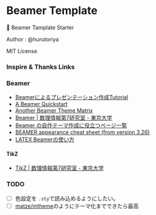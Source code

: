 # Beamer Template
:rocket: Beamer Tamplate Starter

Author : @hurutoriya

MIT License

### Inspire & Thanks Links

### Beamer
- [Beamerによるプレゼンテーション作成Tutorial](http://qiita.com/termoshtt/items/756aec542fb4c812a405)
- [A Beamer Quickstart](http://userpages.umbc.edu/~rostamia/beamer/)
- [Another Beamer Theme Matrix](https://mpetroff.net/files/beamer-theme-matrix/)
- [Beamer | 数理情報第7研究室 - 東京大学](http://www.opt.mist.i.u-tokyo.ac.jp/~tasuku/beamer.html)
- [Beamer の自作テーマ作成に役立つページ一覧](http://infotheory.info/archives/105)
- [BEAMER appearance cheat sheet (from version 3.26)](http://www.cpt.univ-mrs.fr/~masson/latex/Beamer-appearance-cheat-sheet.pdf)
- [LATEX Beamerの使い方](http://joker.hatenablog.com/entry/2014/10/18/222303)

#### TikZ
- [TikZ | 数理情報第7研究室 - 東京大学](http://www.opt.mist.i.u-tokyo.ac.jp/~tasuku/tikz.html)

### TODO

- [ ] 色設定を `.sty`で読み込めるようにしたい。
- [ ] [matze/mtheme](https://github.com/matze/mtheme)のようにテーマ化までできたら最高
